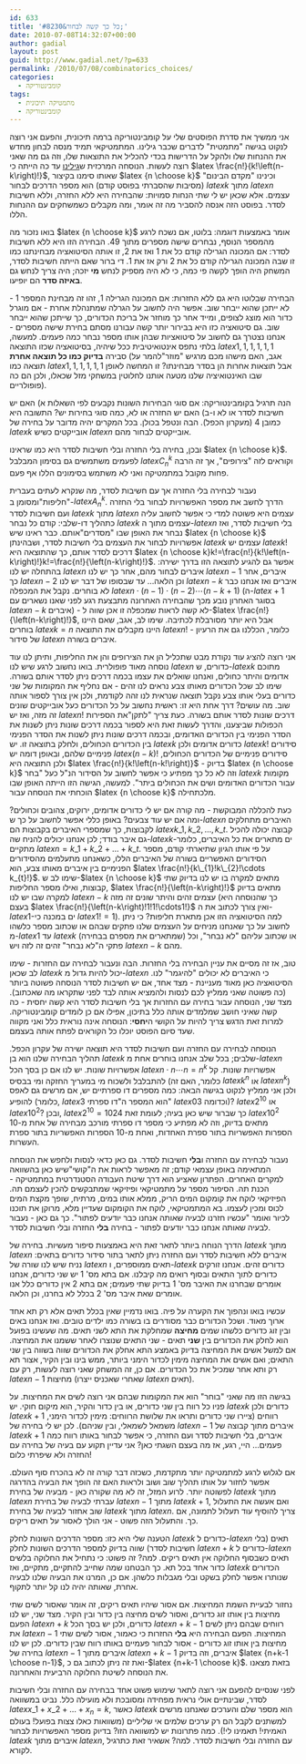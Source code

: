 ```yaml
---
id: 633
title: 'כל כך קשה לבחור&#8230;'
date: 2010-07-08T14:32:07+00:00
author: gadial
layout: post
guid: http://www.gadial.net/?p=633
permalink: /2010/07/08/combinatorics_choices/
categories:
  - קומבינטוריקה
tags:
  - מתמטיקה תיכונית
  - קומבינטוריקה
---
```

אני ממשיך את סדרת הפוסטים שלי על קומבינטוריקה ברמה תיכונית, והפעם אני רוצה לנקוט בגישה "מתמטית" לדברים שכבר גילינו. המתמטיקאי תמיד מנסה לבחון מחדש את ההנחות שלו ולהקל על הדרישות בכדי להכליל את התוצאות שלו, וזה גם מה שאני רוצה לעשות. הנוסחה המרכזית ש[גילינו](http://www.gadial.net/?p=534) עד כה הייתה כי $latex \frac{n!}{k!\left(n-k\right)!}$, שאותו סימנו בקיצור $latex {n \choose k}$ וכינינו "מקדם הבינום"(מסיבות שהסברתי בפוסט קודם) הוא מספר הדרכים לבחור $latex k$ מתוך $latex n$ עצמים. אלא שכאן יש לי שתי הנחות סמויות: שהבחירה היא ללא החזרה, וללא חשיבות לסדר. בפוסט הזה אנסה להסביר מה זה אומר, ומה מקבלים כשמשחקים עם ההנחות הללו.

בואו נזכור מה $latex {n \choose k}$ אומר באמצעות דוגמה: בלוטו, אם נשכח לרגע מהמספר הנוסף, נבחרים שישה מספרים מתוך 49. הבחירה הזו היא ללא חשיבות לסדר: אם המכונה הגרילה קודם כל את 1 ואז את 2, זו אותה הסיטואציה מבחינתנו כמו זו שבה המכונה הגרילה קודם כל את 2 ורק אז את 1. די ברור שאם הייתה חשיבות לסדר, המשחק היה הופך לקשה פי כמה, כי לא היה מספיק לנחש **מי** יזכה; היה צריך לנחש גם **באיזה סדר** הם יופיעו.

הבחירה שבלוטו היא גם ללא החזרות: אם המכונה הגרילה 1, זהו זה מבחינת המספר 1 - לא ייתכן שהוא ייבחר שוב. אפשר היה לחשוב על הגרלה שמתנהלת אחרת - אם מוגרל כדור הוא מוצג לצופים, ומייד אחר כך מוחזר אל בריכת הכדורים, כך שייתכן שהוא ייבחר שוב. גם סיטואציה כזו היא בבירור יותר קשה עבורנו מסתם בחירת שישה מספרים - אנחנו נצטרך גם לחשוב על סיטואציות שבהן אותו מספר נבחר כמה פעמים. למעשה, בלתי נתפס אינטואיטיבית ככל שיהיה, בסיטואציה שכזו התוצאה $latex 1,1,1,1,1,1$ סבירה **בדיוק כמו כל תוצאה אחרת** (אגב, האם מישהו מכם מרגיש "מוזר"להמר על תוצאה כמו $latex 1,1,1,1,1,1$ אבל תוצאות אחרות הן בסדר מבחינתו? זו המחשה לאופן שבו האינטואיציה שלנו מטעה אותנו לחלוטין במשחקי מזל שכאלו, ולכן הם כה פופולריים).

הנה תרגיל בקומבינטוריקה: אם סוגי הבחירות השונות נקבעים לפי השאלות א) האם יש חשיבות לסדר או לא ו-ב) האם יש החזרה או לא, כמה סוגי בחירות יש? התשובה היא כמובן 4 (מעקרון הכפל). הבה ונטפל בכולן. בכל המקרים יהיה מדובר על בחירה של $latex k$ אובייקטים כשיש $latex n$ אובייקטים לבחור מהם.

ובכן, בחירה בלי החזרה ובלי חשיבות לסדר היא כמו שראינו $latex {n \choose k}$. לפעמים משתמשים גם בסימון המבלבל $latex C_{n}^{k}$ וקוראים לזה "צירופים", אך זה הרבה פחות מקובל במתמטיקה ואני לא משתמש בסימונים הללו אף פעם.

נעבור לבחירה בלי החזרה אך עם חשיבות לסדר, מה שנקרא לעתים בעברית "חליפות"ומסומן ב-$latex A_{n}^{k}$. הדרך לחשב את מספר האפשרויות לבחור בלי החזרה ועם חשיבות לסדר $latex k$ מתוך $latex n$ עצמים היא פשוטה למדי כי אפשר לחשוב עליה כתהליך דו-שלבי: קודם כל נבחר $latex k$ עצמים מתוך ה-$latex n$ בלי חשיבות לסדר, ואז נבחר את האופן שבו "מסדרים"אותם. כבר ראינו שיש $latex {n \choose k}$ אפשרויות לבחור את העצמים בלי חשיבות לסדר, ושבהינתן $latex k$ עצמים יש $latex k!$ דרכים לסדר אותם, כך שהתוצאה היא $latex {n \choose k}k!=\frac{n!}{k!\left(n-k\right)!}k!=\frac{n!}{\left(n-k\right)!}$. אפשר גם להגיע לתוצאה הזו בדרך ישירה: בהתחלה יש לנו $latex n$ איברים לבחור מהם, אחר כך יש לנו $latex n-1$ איברים, אחר כך $latex n-2$ וכן הלאה&#8230; עד שבסופו של דבר יש לנו $latex n-k$ איברים ואז אנחנו כבר לא בוחרים. נקבל את המכפלה $latex n\cdot\left(n-1\right)\cdot\left(n-2\right)\cdots\left(n-k+1\right)$ (ה-$latex +1$ בסוגר האחרון נובע מכך שהבחירה האחרונה מתבצעת רגע לפני שאנו נשארים עם $latex n-k$ איברים) - לא קשה לראות שמכפלה זו אכן שווה ל-$latex \frac{n!}{\left(n-k\right)!}$, אבל היא יותר מסורבלת לכתיבה. שימו לב, אגב, שאם היינו בוחרים $latex k=n$ היינו מקבלים את התוצאה $latex n!$ - כלומר, הכללנו גם את הרעיון של סידור $latex n$ איברים בשורה.

אני רוצה להציג עוד נקודת מבט שתכליל הן את הצירופים והן את החליפות, ותיתן לנו עוד נוסחה מאוד פופולרית. בואו נחשוב לרגע שיש לנו $latex n$ כדורים, ש-$latex k$ מתוכם אדומים והיתר כחולים, ואנחנו שואלים את עצמו בכמה דרכים ניתן לסדר אותם בשורה. שימו לב שכל הכדורים מאותו צבע נראים לנו זהים - אם נחליף את המקומות של שני כדורים בעלי אותו צבע נקבל תוצאה שנראית לנו זהה לקודמת, ולכן אין צורך לספור אותה שוב. מה עושים? דרך אחת היא זו: ראשית נחשוב על כל הכדורים כעל אובייקטים שונים זה מזה, ואז יש $latex n!$ דרכים שונות לסדר אותם בשורה. כעת צריך "לתקן"את הספירות הכפולות שביצענו, והדרך לעשות זאת היא לספור בכמה דרכים שונות ניתן לשנות את הסדר הפנימי בין הכדורים האדומים, ובכמה דרכים שונות ניתן לשנות את הסדר הפנימי בין הכדורים הכחולים, ולחלק בתוצאה זו. יש $latex k$ כדורים אדומים ולכן $latex k!$ סידורים פנימיים שלהם, ובאופן דומה יש $latex \left(n-k\right)!$ סידורים פנימיים של הכדורים הכחולים, ולכן התוצאה היא $latex \frac{n!}{k!\left(n-k!\right)}$ - בדיוק $latex {n \choose k}$ וזה לא כל כך מפתיע כי אפשר לחשוב על הסידור הנ"ל כעל "בחר $latex k$ מקומות עבור הכדורים האדומים ושים את הכחולים ביתר". למעשה, הגישה הזו הייתה האופן שבו הוכחתי את הנוסחה עבור $latex {n \choose k}$ מלכתחילה.

כעת להכללה המבוקשת - מה קורה אם יש לי כדורים אדומים, ירוקים, צהובים וכחולים? ומה אם יש עוד צבעים? באופן כללי אפשר לחשוב על כך ש-$latex n$ האיברים מתחלקים לקבוצות, כך שמספרי האיברים בקבוצות הם $latex k\_{1},k\_{2},\dots,k\_{t}$. קבוצה יכולה להכיל גם איבר בודד; לכן אנחנו יכולים להניח שה-$latex k$-ים מתארים את כל האיברים, כלומר מתקיים $latex n=k\_{1}+k\_{2}+\dots+k\_{t}$. על פי אותו הגיון שתיארתי קודם, מספר הסידורים האפשריים בשורה של האיברים הללו, כשאנחנו מתעלמים מהסידורים הפנימיים בין איברים מאותו צבע, הוא $latex \frac{n!}{k\_{1}!k\_{2}!\cdots k_{t}!}$. שימו לב ש-$latex {n \choose k}$ מתאים למקרה בו יש לנו בדיוק שתי קבוצות, ואילו מספר החליפות, $latex \frac{n!}{\left(n-k\right)!}$ מתאים בדיוק למקרה שבו יש לנו $latex n-k$ עצמים זהים והיתר שונים זה מזה (כך שהנוסחה היא בעצם $latex \frac{n!}{\left(n-k\right)!1!1!\cdots1!}$ ואין צורך לכתוב את ה-$latex 1$-ים במכנה כי $latex 1!=1$). למה הסיטואציה הזו אכן מתארת חליפות? כי ניתן לחשוב על כך שאנחנו מניחים על העצמים שלנו פתקים שבהם או שכתוב מספר כלשהו מ-$latex 1$ עד $latex k$ (שמתארים את מספרם בבחירה) או שכתוב עליהם "לא נבחר", וכל פתקי ה"לא נבחר" זהים זה לזה ויש $latex n-k$ מהם.

טוב, אז זה מסיים את עניין הבחירה בלי החזרות. הבה ונעבור לבחירה עם החזרות - שימו לב שכאן $latex k$ יכול להיות גדול מ-$latex n$ כי האיברים לא יכולים "להיגמר" לנו. הסיטואציה כאן מאוד מעניינת - מצד אחד, אם יש חשיבות לסדר הנוסחה פשוטה ביותר (כה פשוטה שאני ממליץ לכם לנסות ולהמציא אותה לבד לפני שתקראו מה שאכתוב). מצד שני, הנוסחה עבור בחירה עם החזרות אך בלי חשיבות לסדר היא קשה יחסית - כה קשה שאיני חושב שמלמדים אותה כלל בתיכון, אפילו אם כן לומדים קומבינטוריקה. למרות זאת הדגש צריך להיות על הקושי ה**יחסי**: הנוסחה אינה נוראית כלל ואני מקווה שעד סיום הפוסט יוכלו כל הקוראים לפתח אותה בעצמם.

הנוסחה לבחירה עם החזרה ועם חשיבות לסדר היא תוצאה ישירה של עקרון הכפל. תהליך הבחירה שלנו הוא בן $latex k$ שלבים; בכל שלב אנחנו בוחרים אחת מ-$latex n$ אפשרויות שונות. יש לנו אם כן בסך הכל $latex n\cdot n\cdots n=n^{k}$ אפשרויות שונות. קל להתבלבל ולשכוח מי במעריך החזקה ומי בבסיס (כלומר, האם זה $latex k^{n}$ או $latex n^{k}$) ולכן אני ממליץ לנקוט בגישה הבאה: כמה מספרים דו ספרתיים יש, אם מרשים גם לאפס להופיע (כלומר, $latex 3$ הוא המספר ה"דו ספרתי" $latex 03$ וכדומה)? $latex 2^{10}$ או $latex 10^{2}$? ובכן, $latex 2^{10}=1024$ כך שברור שיש כאן בעיה; לעומת זאת $latex 10^{2}$ מתאים בדיוק, וזה לא מפתיע כי מספר דו ספרתי מורכב מבחירה של אחת מ-10 הספרות האפשריות בתור ספרת האחדות, ואחת מ-10 הספרות האפשריות בתור ספרת העשרות.

נעבור לבחירה עם החזרה ו**בלי** חשיבות לסדר. גם כאן כדאי לנסות ולחפש את הנוסחה המתאימה באופן עצמאי קודם; זה מאפשר לראות את ה"קושי"שיש כאן בהשוואה למקרים האחרים. הפתרון שאציע הוא דרך שיטת העבודה הסטנדרטית במתמטיקה - הכנת תה. הסיפור מספר על מתמטיקאי ופיזיקאי שמתבקשים להכין לעצמם תה. הפיזיקאי לוקח את קומקום המים הריק, ממלא אותו במים, מרתיח, שופך מקצת המים לכוס ומכין לעצמו. בא המתמטיקאי, לוקח את הקומקום שעדיין מלא, מרוקן את תוכנו לכיור ואומר "עכשיו חזרנו לבעיה שאותה אנחנו כבר יודעים לפתור". כך גם כאן - נעבור לבעיה שאותה אנחנו כבר יודעים לפתור - בחירה **בלי** החזרה ובלי חשיבות לסדר.

הדרך הנוחה ביותר לתאר זאת היא באמצעות סיפור מעשיות. בחירה של $latex k$ מתוך $latex n$ איברים ללא חשיבות לסדר ועם החזרה ניתן לתאר בתור סידור כדורים בתאים: נניח שיש לנו שורה של $latex n$ תאים ממוספרים, ו-$latex k$ כדורים זהים. אנחנו זורקים כדורים לתוך התאים ובסוף רואים מה קיבלנו. אם בתא מס' 1 יש שני כדורים, אנחנו אומרים שבחרנו את האיבר מס' 1 בדיוק שתי פעמים; אם בתא 2 אין כדורים כלל אנו אומרים שאת איבר מס' 2 בכלל לא בחרנו, וכן הלאה.

עכשיו בואו ונהפוך את הקערה על פיה. בואו נדמיין שאין בכלל תאים אלא רק תא אחד ארוך מאוד. ושכל הכדורים כבר מסודרים בו בשורה כמו ילדים טובים. ואז אנחנו באים ובין זוג כדורים כלשהו שמים **מחיצה** שמחלקת את התא לשני תאים. מה שעשינו בפועל הוא לחלק את הכדורים בין **שני** תאים - שני התאים שנוצרו לאחר ששמנו את המחיצה. אם למשל אשים את המחיצה בדיוק באמצע התא אחלק את הכדורים שווה בשווה בין שני התאים; ואם אשים את המחיצה מימין לכדור הימני ביותר, ממש בינו ובין הקיר, אצור תא רק ותא אחר שמכיל את כל הכדורים. אם כן, זה המשחק שאני רוצה לעשות, רק עם $latex n-1$ מחיצות (שאחרי שאכניס ייצרו $latex n$ תאים).

בגישה הזו מה שאני "בוחר" הוא את המקומות שבהם אני רוצה לשים את המחיצות. על פניו כל רווח בין שני כדורים, או בין כדור והקיר, הוא מיקום חוקי. יש $latex k$ כדורים ולכן $latex k+1$ רווחים (ציירו שני כדורים ותראו את שלושת הרווחים: מימין לכדור הימני, משמאל לשמאלי, ובין שניהם). לכן יש לי בחירה של $latex n-1$ איברים מתוך קבוצה של $latex k+1$ איברים, בלי חשיבות לסדר ועם החזרה, כי אפשר לבחור באותו רווח כמה פעמים&#8230; היי, רגע, אז מה בעצם השגתי כאן? אני עדיין תקוע עם בעיה של בחירה עם החזרה ולא שיפרתי כלום!

אם לגלוש לרגע למתמטיקה יותר מתקדמת, כשכזה דבר קורה זה לא בהכרח סוף העולם. אפשר לחזור על אותו תהליך שוב ושוב ולראות האם זה הופך את הבעיה בהדרגה לפשוטה יותר. לרוע המזל, זה לא מה שקורה כאן - מבעיה של בחירת $latex k$ מתוך $latex n$ עברתי לבעיה של בחירת $latex n-1$ מתוך $latex k+1$, ואם אעשה את התעלול שוב אחזור לבעיה של בחירת $latex k$ מתוך $latex n$. צריך להוסיף עוד תעלול לתמונה, אם כך. והתעלול הזה פשוט - אני הולך לאסור על תאים ריקים.

הטענה שלי היא כזו: מספר הדרכים השונות לחלק $latex k$ כדורים ל-$latex n$ תאים (בלי חשיבות לסדר) שווה בדיוק למספר הדרכים השונות לחלק $latex n+k$ כדורים ל-$latex n$ תאים כשבסוף החלוקה אין תאים ריקים. למה? זה פשוט: כי נתחיל את החלוקה בלשים כדור אחד בכל תא. כך הבטחנו שמה שחייב להתקיים, מתקיים, ואז $latex k$ הכדורים שנותרו אפשר לחלק בשקט ובלי מגבלות כלשהן. אם כן, המרנו את הבעיה שלנו לבעיה אחרת, שאותה יהיה לנו קל יותר לתקוף.

נחזור לבעיית השמת המחיצות. אם אסור שיהיו תאים ריקים, זה אומר שאסור לשים שתי מחיצות בין אותו זוג כדורים, ואסור לשים מחיצה בין כדור ובין הקיר. מצד שני, יש לנו הפעם $latex n+k$ כדורים, ולכן יש בסך הכל $latex n+k-1$ רווחים שבהם ניתן לשים את $latex n-1$ המחיצות. הפעם הבחירה היא **בלי** החזרות כי כאמור, אסור לשים שתי מחיצות בין אותו זוג כדורים - אסור לבחור פעמיים באותו רווח שבין כדורים. לכן יש לנו בחירה של $latex n-1$ איברים מתוך $latex n+k-1$ איברים, וזה בדיוק $latex {n+k-1 \choose n-1}$, ואת זה ניתן לכתוב גם כ-$latex {n+k-1 \choose k}$. בזאת מצאנו את הנוסחה לשיטת החלוקה הרביעית והאחרונה.

לפני שנסיים להפעם אני רוצה לתאר שימוש פשוט אחד בבחירה עם החזרה ובלי חשיבות לסדר, שבינתיים אולי נראית מפחידה ומסובכת ולא מועילה כלל. נביט במשוואה $latex x\_{1}+x\_{2}+\dots+x_{n}=k$, כאשר $latex k$ הוא מספר שלם והערכים שאנחנו מרשים למשתנים לקבל הם רק ערכים שלמים אי שליליים (משוואות כאלו צצות בפועל! בעולם האמיתי! תאמינו לי!). כמה פתרונות יש למשוואה הזו? בדיוק מספר האפשרויות לבחור $latex k$ איברים מתוך $latex n$, עם החזרה ובלי חשיבות לסדר. למה? אשאיר זאת כתרגיל לקורא.
